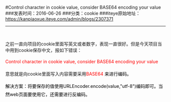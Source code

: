#Control character in cookie value, consider BASE64 encoding your value
###发表时间：2016-06-26
###分类：cookie
###iteye原始地址：<a href="https://kanpiaoxue.iteye.com/admin/blogs/2307371" target="_blank">https://kanpiaoxue.iteye.com/admin/blogs/2307371</a>

---

<div class="iteye-blog-content-contain" style="font-size: 14px;"> 
 <p>&nbsp;</p> 
 <p>之前一直向项目的cookie里面写英文或者数字，表现一直很好。但是今天项目当中用到cookie保存中文，报如下错误：&nbsp;</p> 
 <p><span style="line-height: 25.2px; color: red;">Control character in cookie value, consider BASE64 encoding your value</span><span style="line-height: 25.2px;">&nbsp;</span></p> 
 <p><span style="line-height: 25.2px;">意思就是向cookie里面写入内容需要采用</span><span style="color: #ff0000; line-height: 25.2px;">BASE64</span><span style="color: #ff0000; line-height: 25.2px;">&nbsp;<span style="color: #000000;">来进行编码。</span></span></p> 
 <p><span style="color: #000000; line-height: 25.2px;">解决方案：将要保存的值使用URLEncoder.encode(value,"utf-8")编码即可。当然web页面要使用它，还需要进行反编码。</span></p> 
 <p><span style="color: #000000; line-height: 25.2px;">&nbsp;</span></p> 
 <p>&nbsp;</p> 
 <p>&nbsp;</p> 
</div>